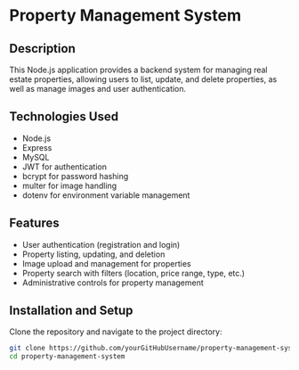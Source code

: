 # Property Management System

## Description
This Node.js application provides a backend system for managing real estate properties, allowing users to list, update, and delete properties, as well as manage images and user authentication.

## Technologies Used
- Node.js
- Express
- MySQL
- JWT for authentication
- bcrypt for password hashing
- multer for image handling
- dotenv for environment variable management

## Features
- User authentication (registration and login)
- Property listing, updating, and deletion
- Image upload and management for properties
- Property search with filters (location, price range, type, etc.)
- Administrative controls for property management

## Installation and Setup
Clone the repository and navigate to the project directory:
```bash
git clone https://github.com/yourGitHubUsername/property-management-system.git
cd property-management-system
